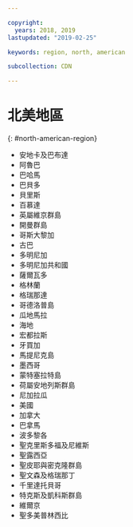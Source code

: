 ```yaml
---

copyright:
  years: 2018, 2019
lastupdated: "2019-02-25"

keywords: region, north, american

subcollection: CDN

---
```


# 北美地區
{: #north-american-region}

* 安地卡及巴布達
* 阿魯巴
* 巴哈馬
* 巴貝多
* 貝里斯
* 百慕達
* 英屬維京群島
* 開曼群島
* 哥斯大黎加
* 古巴
* 多明尼加
* 多明尼加共和國
* 薩爾瓦多
* 格林蘭
* 格瑞那達
* 哥德洛普島
* 瓜地馬拉
* 海地
* 宏都拉斯
* 牙買加
* 馬提尼克島
* 墨西哥
* 蒙特塞拉特島
* 荷屬安地列斯群島
* 尼加拉瓜
* 美國
* 加拿大
* 巴拿馬
* 波多黎各
* 聖克里斯多福及尼維斯
* 聖露西亞
* 聖皮耶與密克隆群島
* 聖文森及格瑞那丁
* 千里達托貝哥
* 特克斯及凱科斯群島
* 維爾京
* 聖多美普林西比
